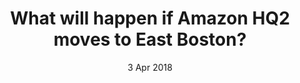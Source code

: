 ---
layout:      project
title:       What will happen if Amazon HQ2 moves to East Boston?
date:        3 Apr 2018
screenshot:
  src:       /img/beer/beer_1920.png
  srcset:
    1920w:   /img/beer/beer_1920.png
    960w:    /img/beer/beer_960.png
    480w:    /img/beer/beer_480.png
caption:     How the big move might affect rent and quality of life.
description: If Amazon HQ2 comes to East Boston, here's a guess on how quality of life will change.
links:
  - title:   View Project
    url:     ../../project_code/east_boston_amazon/P3-GROUP/index.html
  - title:   Github
    url:     https://github.com/inspectordanno/east_boston_amazon
featured:    true
---